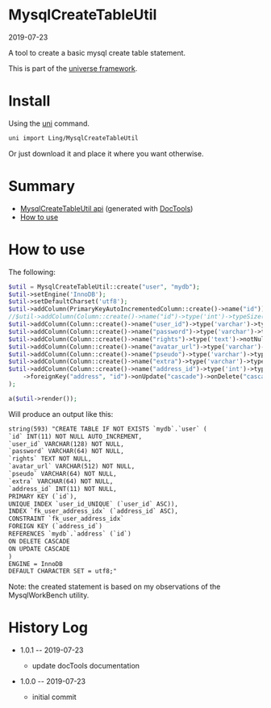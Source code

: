 MysqlCreateTableUtil
===========
2019-07-23



A tool to create a basic mysql create table statement.


This is part of the [universe framework](https://github.com/karayabin/universe-snapshot).


Install
==========
Using the [uni](https://github.com/lingtalfi/universe-naive-importer) command.
```bash
uni import Ling/MysqlCreateTableUtil
```

Or just download it and place it where you want otherwise.






Summary
===========
- [MysqlCreateTableUtil api](https://github.com/lingtalfi/MysqlCreateTableUtil/blob/master/doc/api/Ling/MysqlCreateTableUtil.md) (generated with [DocTools](https://github.com/lingtalfi/DocTools))
- [How to use](#how-to-use)



How to use
===========


The following:

```php
$util = MysqlCreateTableUtil::create("user", "mydb");
$util->setEngine('InnoDB');
$util->setDefaultCharset('utf8');
$util->addColumn(PrimaryKeyAutoIncrementedColumn::create()->name("id"));
//$util->addColumn(Column::create()->name("id")->type('int')->typeSize(11)->notNullable()->autoIncrement()->primaryKey());
$util->addColumn(Column::create()->name("user_id")->type('varchar')->typeSize(128)->notNullable()->uniqueIndex());
$util->addColumn(Column::create()->name("password")->type('varchar')->typeSize(64)->notNullable());
$util->addColumn(Column::create()->name("rights")->type('text')->notNullable());
$util->addColumn(Column::create()->name("avatar_url")->type('varchar')->typeSize(512)->notNullable());
$util->addColumn(Column::create()->name("pseudo")->type('varchar')->typeSize(64)->notNullable());
$util->addColumn(Column::create()->name("extra")->type('varchar')->typeSize(64)->notNullable());
$util->addColumn(Column::create()->name("address_id")->type('int')->typeSize(11)->notNullable()
    ->foreignKey("address", "id")->onUpdate("cascade")->onDelete("cascade")
);

a($util->render());
```

Will produce an output like this:

```html
string(593) "CREATE TABLE IF NOT EXISTS `mydb`.`user` (
`id` INT(11) NOT NULL AUTO_INCREMENT,
`user_id` VARCHAR(128) NOT NULL,
`password` VARCHAR(64) NOT NULL,
`rights` TEXT NOT NULL,
`avatar_url` VARCHAR(512) NOT NULL,
`pseudo` VARCHAR(64) NOT NULL,
`extra` VARCHAR(64) NOT NULL,
`address_id` INT(11) NOT NULL,
PRIMARY KEY (`id`),
UNIQUE INDEX `user_id_UNIQUE` (`user_id` ASC)),
INDEX `fk_user_address_idx` (`address_id` ASC),
CONSTRAINT `fk_user_address_idx`
FOREIGN KEY (`address_id`)
REFERENCES `mydb`.`address` (`id`)
ON DELETE CASCADE
ON UPDATE CASCADE
)
ENGINE = InnoDB
DEFAULT CHARACTER SET = utf8;"

```


Note: the created statement is based on my observations of the MysqlWorkBench utility.



History Log
=============

- 1.0.1 -- 2019-07-23

    - update docTools documentation 
    
- 1.0.0 -- 2019-07-23

    - initial commit